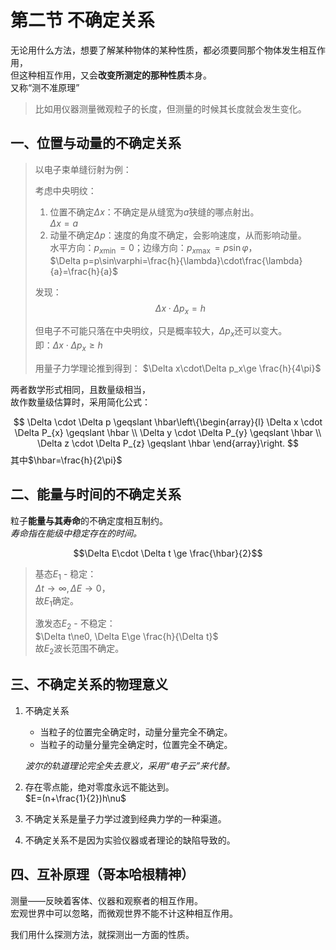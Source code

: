 # 第二节 不确定关系

无论用什么方法，想要了解某种物体的某种性质，都必须要同那个物体发生相互作用，  
但这种相互作用，又会**改变所测定的那种性质**本身。  
又称“测不准原理”
> 比如用仪器测量微观粒子的长度，但测量的时候其长度就会发生变化。

## 一、位置与动量的不确定关系

> 以电子束单缝衍射为例：
>
> 考虑中央明纹：
>
> 1. 位置不确定$\Delta x$：不确定是从缝宽为$a$狭缝的哪点射出。  
>    $\Delta x=a$
> 2. 动量不确定$\Delta p$：速度的角度不确定，会影响速度，从而影响动量。  
>    水平方向：$p_{x\min}=0$；边缘方向：$p_{x\max}=p\sin\varphi$，  
>    $\Delta p=p\sin\varphi=\frac{h}{\lambda}\cdot\frac{\lambda}{a}=\frac{h}{a}$
>
> 发现：
> $$\Delta x\cdot\Delta p_x=h$$
>
> 但电子不可能只落在中央明纹，只是概率较大，$\Delta p_x$还可以变大。  
> 即：$\Delta x\cdot\Delta p_x\ge h$
>
> 用量子力学理论推到得到：
> $\Delta x\cdot\Delta p_x\ge \frac{h}{4\pi}$

两者数学形式相同，且数量级相当，  
故作数量级估算时，采用简化公式：

$$
\Delta \cdot \Delta p \geqslant \hbar\left\{\begin{array}{l}
\Delta x \cdot \Delta P_{x} \geqslant \hbar \\
\Delta y \cdot \Delta P_{y} \geqslant \hbar \\
\Delta z \cdot \Delta P_{z} \geqslant \hbar
\end{array}\right.
$$
其中$\hbar=\frac{h}{2\pi}$

## 二、能量与时间的不确定关系

粒子**能量与其寿命**的不确定度相互制约。  
*寿命指在能级中稳定存在的时间。*

$$\Delta E\cdot \Delta t \ge \frac{\hbar}{2}$$

> 基态$E_1$ - 稳定：  
> $\Delta t\to\infty,\Delta E\to0$，  
> 故$E_1$确定。
>
> 激发态$E_2$ - 不稳定：  
> $\Delta t\ne0, \Delta E\ge \frac{h}{\Delta t}$  
> 故$E_2$波长范围不确定。

## 三、不确定关系的物理意义

1. 不确定关系
   * 当粒子的位置完全确定时，动量分量完全不确定。
   * 当粒子的动量分量完全确定时，位置完全不确定。

   *波尔的轨道理论完全失去意义，采用“电子云”来代替。*
2. 存在零点能，绝对零度永远不能达到。  
   $E=(n+\frac{1}{2})h\nu$
3. 不确定关系是量子力学过渡到经典力学的一种渠道。
4. 不确定关系不是因为实验仪器或者理论的缺陷导致的。

## 四、互补原理（哥本哈根精神）

测量——反映着客体、仪器和观察者的相互作用。  
宏观世界中可以忽略，而微观世界不能不计这种相互作用。

我们用什么探测方法，就探测出一方面的性质。
